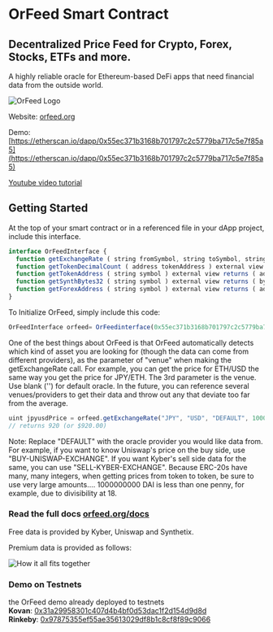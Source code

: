 # OrFeed Smart Contract

## Decentralized Price Feed for Crypto, Forex, Stocks, ETFs and more.

A highly reliable oracle for Ethereum-based DeFi apps that need financial data from the outside world.

![OrFeed Logo](https://www.orfeed.org/images/orfeed.png)


Website: [orfeed.org](https://www.orfeed.org)

Demo: [https://etherscan.io/dapp/0x55ec371b3168b701797c2c5779ba717c5e7f85a5](https://etherscan.io/dapp/0x55ec371b3168b701797c2c5779ba717c5e7f85a5)

[Youtube video tutorial](https://youtu.be/LK1BiSveEI4)


## Getting Started

At the top of your smart contract or in a referenced file in your dApp project, include this interface.

```javascript
interface OrFeedInterface {
  function getExchangeRate ( string fromSymbol, string toSymbol, string venue, uint256 amount ) external view returns ( uint256 );
  function getTokenDecimalCount ( address tokenAddress ) external view returns ( uint256 );
  function getTokenAddress ( string symbol ) external view returns ( address );
  function getSynthBytes32 ( string symbol ) external view returns ( bytes32 );
  function getForexAddress ( string symbol ) external view returns ( address );
}
```


To Initialize OrFeed, simply include this code:

```javascript
OrFeedInterface orfeed= OrFeedinterface(0x55ec371b3168b701797c2c5779ba717c5e7f85a5);

```

One of the best things about OrFeed is that OrFeed automatically detects which kind of asset you are looking for (though the data can come from different providers), as the parameter of "venue" when making the getExchangeRate call. For example, you can get the price for ETH/USD the same way you get the price for JPY/ETH. The 3rd parameter is the venue. Use blank ('') for default oracle. In the future, you can reference several venues/providers to get their data and throw out any that deviate too far from the average.

```javascript
uint jpyusdPrice = orfeed.getExchangeRate("JPY", "USD", "DEFAULT", 100000);
// returns 920 (or $920.00)
```

Note: Replace "DEFAULT" with the oracle provider you would like data from. For example, if you want to know Uniswap's price on the buy side, use "BUY-UNISWAP-EXCHANGE". If you want Kyber's sell side data for the same, you can use "SELL-KYBER-EXCHANGE". Because ERC-20s have many, many integers, when getting prices from token to token, be sure to use very large amounts.... 1000000000 DAI is less than one penny, for example, due to divisibility at 18. 

### Read the full docs [orfeed.org/docs](https://www.orfeed.org/docs)

Free data is provided by Kyber, Uniswap and Synthetix. 

Premium data is provided as follows:

![How it all fits together](https://www.orfeed.org/images/diagram.png)

### Demo on Testnets
the OrFeed demo already deployed to testnets  
**Kovan**: [0x31a29958301c407d4b4bf0d53dac1f2d154d9d8d](https://kovan.etherscan.io/address/0x31a29958301c407d4b4bf0d53dac1f2d154d9d8d)  
**Rinkeby**: [0x97875355ef55ae35613029df8b1c8cf8f89c9066](https://rinkeby.etherscan.io/address/0x97875355ef55ae35613029df8b1c8cf8f89c9066) 

